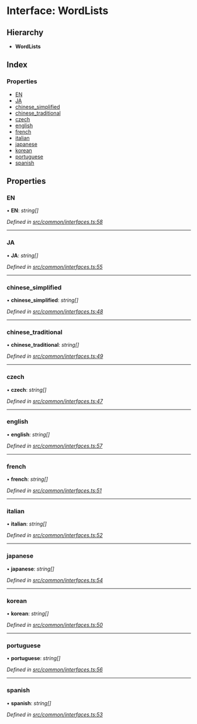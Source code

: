 # Interface: WordLists

## Hierarchy

- **WordLists**

## Index

### Properties

- [EN](common_interfaces.wordlists#en)
- [JA](common_interfaces.wordlists#ja)
- [chinese_simplified](common_interfaces.wordlists#chinese_simplified)
- [chinese_traditional](common_interfaces.wordlists#chinese_traditional)
- [czech](common_interfaces.wordlists#czech)
- [english](common_interfaces.wordlists#english)
- [french](common_interfaces.wordlists#french)
- [italian](common_interfaces.wordlists#italian)
- [japanese](common_interfaces.wordlists#japanese)
- [korean](common_interfaces.wordlists#korean)
- [portuguese](common_interfaces.wordlists#portuguese)
- [spanish](common_interfaces.wordlists#spanish)

## Properties

### EN

• **EN**: _string[]_

_Defined in [src/common/interfaces.ts:58](https://github.com/chain4travel/caminojs/blob/3883166/src/common/interfaces.ts#L58)_

---

### JA

• **JA**: _string[]_

_Defined in [src/common/interfaces.ts:55](https://github.com/chain4travel/caminojs/blob/3883166/src/common/interfaces.ts#L55)_

---

### chinese_simplified

• **chinese_simplified**: _string[]_

_Defined in [src/common/interfaces.ts:48](https://github.com/chain4travel/caminojs/blob/3883166/src/common/interfaces.ts#L48)_

---

### chinese_traditional

• **chinese_traditional**: _string[]_

_Defined in [src/common/interfaces.ts:49](https://github.com/chain4travel/caminojs/blob/3883166/src/common/interfaces.ts#L49)_

---

### czech

• **czech**: _string[]_

_Defined in [src/common/interfaces.ts:47](https://github.com/chain4travel/caminojs/blob/3883166/src/common/interfaces.ts#L47)_

---

### english

• **english**: _string[]_

_Defined in [src/common/interfaces.ts:57](https://github.com/chain4travel/caminojs/blob/3883166/src/common/interfaces.ts#L57)_

---

### french

• **french**: _string[]_

_Defined in [src/common/interfaces.ts:51](https://github.com/chain4travel/caminojs/blob/3883166/src/common/interfaces.ts#L51)_

---

### italian

• **italian**: _string[]_

_Defined in [src/common/interfaces.ts:52](https://github.com/chain4travel/caminojs/blob/3883166/src/common/interfaces.ts#L52)_

---

### japanese

• **japanese**: _string[]_

_Defined in [src/common/interfaces.ts:54](https://github.com/chain4travel/caminojs/blob/3883166/src/common/interfaces.ts#L54)_

---

### korean

• **korean**: _string[]_

_Defined in [src/common/interfaces.ts:50](https://github.com/chain4travel/caminojs/blob/3883166/src/common/interfaces.ts#L50)_

---

### portuguese

• **portuguese**: _string[]_

_Defined in [src/common/interfaces.ts:56](https://github.com/chain4travel/caminojs/blob/3883166/src/common/interfaces.ts#L56)_

---

### spanish

• **spanish**: _string[]_

_Defined in [src/common/interfaces.ts:53](https://github.com/chain4travel/caminojs/blob/3883166/src/common/interfaces.ts#L53)_
